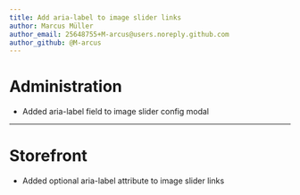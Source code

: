 ```yaml
---
title: Add aria-label to image slider links
author: Marcus Müller
author_email: 25648755+M-arcus@users.noreply.github.com
author_github: @M-arcus
---
```

# Administration
* Added aria-label field to image slider config modal
___
# Storefront
* Added optional aria-label attribute to image slider links
